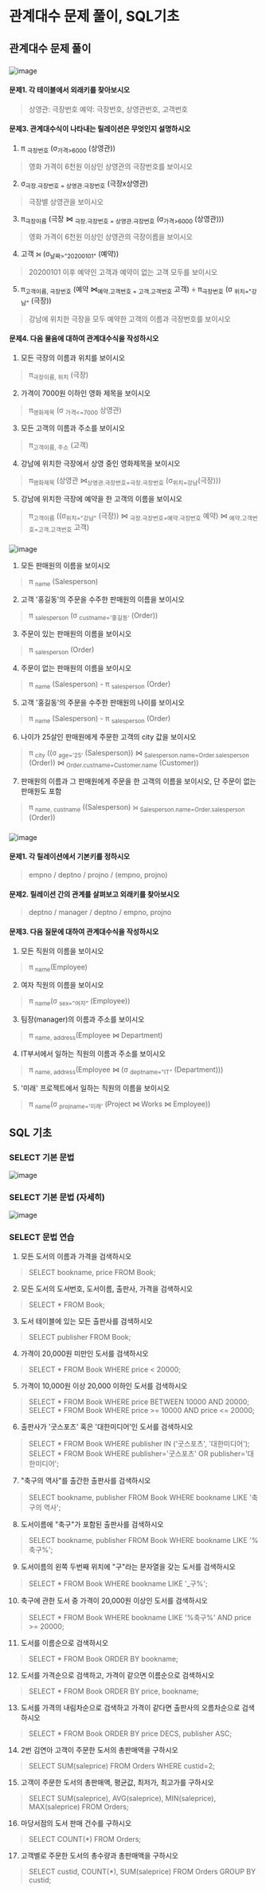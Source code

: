 
관계대수 문제 풀이, SQL기초
==========================
## 관계대수 문제 풀이
###
![image](https://user-images.githubusercontent.com/96763658/178204506-f02275fb-186c-4ef4-8702-36b8e35606e5.png)
#### 문제1. 각 테이블에서 외래키를 찾아보시오
> 상영관: 극장번호
> 예약: 극장번호, 상영관번호, 고객번호

#### 문제3. 관계대수식이 나타내는 릴레이션은 무엇인지 설명하시오
1. π <sub>극장번호</sub> (σ<sub>가격>6000</sub> (상영관))
> 영화 가격이 6천원 이상인 상영관의 극장번호를 보이시오
2. σ<sub>극장.극장번호 = 상영관.극장번호</sub> (극장x상영관)
> 극장별 상영관을 보이시오
3. π<sub>극장이름</sub> (극장 ⋈ <sub>극장.극장번호 = 상영관.극장번호</sub> (σ<sub>가격>6000</sub> (상영관)))
> 영화 가격이 6천원 이상인 상영관의 극장이름을 보이시오
4. 고객  ⟕ (σ<sub>날짜>"20200101"</sub> (예약))
> 20200101 이후 예약인 고객과 예약이 없는 고객 모두를 보이시오
5. π<sub>고객이름, 극장번호</sub> (예약 ⋈<sub>예약.고객번호 = 고객.고객번호</sub> 고객) ÷ π<sub>극장번호</sub> (σ <sub>위치="강남"</sub> (극장))
> 강남에 위치한 극장을 모두 예약한 고객의 이름과 극장번호를 보이시오


#### 문제4. 다음 물음에 대하여 관계대수식을 작성하시오
1. 모든 극장의 이름과 위치를 보이시오
> π<sub>극장이름, 위치</sub> (극장)
2. 가격이 7000원 이하인 영화 제목을 보이시오
> π<sub>영화제목</sub> (σ <sub>가격<=7000</sub> 상영관)
3. 모든 고객의 이름과 주소를 보이시오
> π<sub>고객이름, 주소</sub> (고객)
4. 강남에 위치한 극장에서 상영 중인 영화제목을 보이시오
> π<sub>영화제목</sub> (상영관 ⋈<sub>상영관.극장번호=극장.극장번호</sub> (σ<sub>위치=강남</sub>(극장)))
5. 강남에 위치한 극장에 예약을 한 고객의 이름을 보이시오
> π<sub>고객이름</sub> ((σ<sub>위치="강남"</sub> (극장)) ⋈ <sub>극장.극장번호=예약.극장번호</sub> 예약) ⋈ <sub>예약.고객번호=고객.고객번호</sub> 고객)

### 
![image](https://user-images.githubusercontent.com/96763658/178207963-6ad59b2f-4a6b-4192-a96f-5b4c9ec85db1.png)
1. 모든 판매원의 이름을 보이시오
> π <sub>name</sub> (Salesperson)
2. 고객 '홍길동'의 주문을 수주한 판매원의 이름을 보이시오
> π <sub>salesperson</sub> (σ <sub>custname='홍길동'</sub> (Order))
3. 주문이 있는 판매원의 이름을 보이시오
> π <sub>salesperson</sub> (Order)
4. 주문이 없는 판매원의 이름을 보이시오
> π <sub>name</sub> (Salesperson) - π <sub>salesperson</sub> (Order)
5. 고객 '홍길동'의 주문을 수주한 판매원의 나이를 보이시오
> π <sub>name</sub> (Salesperson) - π <sub>salesperson</sub> (Order)
6. 나이가 25살인 판매원에게 주문한 고객의 city 값을 보이시오
> π <sub>city</sub> ((σ <sub>age='25'</sub> (Salesperson)) ⋈ <sub>Salesperson.name=Order.salesperson</sub> (Order)) ⋈ <sub>Order.custname=Customer.name</sub> (Customer))
7. 판매원의 이름과 그 판매원에게 주문을 한 고객의 이름을 보이시오, 단 주문이 없는 판매원도 포함
> π <sub>name, custname</sub> ((Salesperson) ⟕ <sub>Salesperson.name=Order.salesperson</sub> (Order))

### 
![image](https://user-images.githubusercontent.com/96763658/178208452-f0fa6793-4902-44e8-813b-fd863cc4c96e.png)
#### 문제1. 각 릴레이션에서 기본키를 정하시오
> empno / deptno / projno / (empno, projno)
#### 문제2. 릴레이션 간의 관계를 살펴보고 외래키를 찾아보시오
> deptno / manager / deptno / empno, projno
#### 문제3. 다음 질문에 대하여 관계대수식을 작성하시오
1. 모든 직원의 이름을 보이시오
> π <sub>name</sub>(Employee)

2. 여자 직원의 이름을 보이시오
> π <sub>name</sub>(σ <sub>sex="여자"</sub> (Employee))

3. 팀장(manager)의 이름과 주소를 보이시오
> π <sub>name, address</sub>(Employee ⋈ Department)

4. IT부서에서 일하는 직원의 이름과 주소를 보이시오
> π <sub>name, address</sub>(Employee ⋈ (σ <sub>deptname="IT"</sub> (Department)))

5. '미래' 프로젝트에서 일하는 직원의 이름을 보이시오
> π <sub>name</sub>(σ <sub>projname='미래'</sub> (Project ⋈ Works ⋈ Employee))

## SQL 기초
### SELECT 기본 문법
![image](https://user-images.githubusercontent.com/96763658/178209926-d1cfcbad-a2a4-42be-b37e-9c4cdb394739.png)

### SELECT 기본 문법 (자세히)
![image](https://user-images.githubusercontent.com/96763658/178210024-5cc94547-9c82-4a90-ad7d-27b0a9276e0a.png)

### SELECT 문법 연습
1. 모든 도서의 이름과 가격을 검색하시오
> SELECT bookname, price FROM Book;
2. 모든 도서의 도서번호, 도서이름, 출판사, 가격을 검색하시오
> SELECT * FROM Book;
3. 도서 테이블에 있는 모든 출판사를 검색하시오
> SELECT publisher FROM Book;
4. 가격이 20,000원 미만인 도서를 검색하시오
> SELECT * FROM Book WHERE price < 20000;
5. 가격이 10,000원 이상 20,000 이하인 도서를 검색하시오
> SELECT * FROM Book WHERE price BETWEEN 10000 AND 20000;
> SELECT * FROM Book WHERE price >= 10000 AND price <= 20000;
6. 출판사가 '굿스포츠' 혹은 '대한미디어'인 도서를 검색하시오
> SELECT * FROM Book WHERE publisher IN ('굿스포츠', '대한미디어');
> SELECT * FROM Book WHERE publisher='굿스포츠' OR publisher='대한미디어';
7. "축구의 역사"를 출간한 출판사를 검색하시오
> SELECT bookname, publisher FROM Book WHERE bookname LIKE '축구의 역사';
8. 도서이름에 "축구"가 포함된 출판사를 검색하시오
> SELECT bookname, publisher FROM Book WHERE bookname LIKE '%축구%';
9. 도서이름의 왼쪽 두번째 위치에 "구"라는 문자열을 갖는 도서를 검색하시오
> SELECT * FROM Book WHERE bookname LIKE '_구%';
10. 축구에 관한 도서 중 가격이 20,000원 이상인 도서를 검색하시오
> SELECT * FROM Book WHERE bookname LIKE '%축구%' AND price >= 20000;
11. 도서를 이름순으로 검색하시오
> SELECT * FROM Book ORDER BY bookname;
12. 도서를 가격순으로 검색하고, 가격이 같으면 이름순으로 검색하시오
> SELECT * FROM Book ORDER BY price, bookname;
13. 도서를 가격의 내림차순으로 검색하고 가격이 같다면 출판사의 오름차순으로 검색하시오
> SELECT * FROM Book ORDER BY price DECS, publisher ASC;
14. 2번 김연아 고객이 주문한 도서의 총판매액을 구하시오
> SELECT SUM(saleprice) FROM Orders WHERE custid=2;
15. 고객이 주문한 도서의 총판매액, 평균값, 최저가, 최고가를 구하시오
> SELECT SUM(saleprice), AVG(saleprice), MIN(saleprice), MAX(saleprice) FROM Orders;
16. 마당서점의 도서 판매 건수를 구하시오
> SELECT COUNT(*) FROM Orders;
17. 고객별로 주문한 도서의 총수량과 총판매액을 구하시오
> SELECT custid, COUNT(*), SUM(saleprice) FROM Orders GROUP BY custid;
